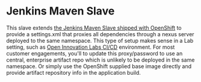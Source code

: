 # Jenkins Maven Slave

This slave extends [the Jenkins Maven Slave shipped with OpenShift](https://access.redhat.com/containers/?tab=overview#/registry.access.redhat.com/openshift3/jenkins-slave-maven-rhel7) to provide a settings.xml that proxies all dependencies through a nexus server deployed to the same namespace. This type of setup makes sense in a Lab setting, such as [Open Innovation Labs CI/CD](https://github.com/rht-labs/labs-ci-cd) environment. For most customer engagements, you'll to update this proxy/password to use an central, enterprise artifact repo which is unlikely to be deployed in the same namespace. Or simply use the OpenShift supplied base image directly and provide artifact repository info in the application build.